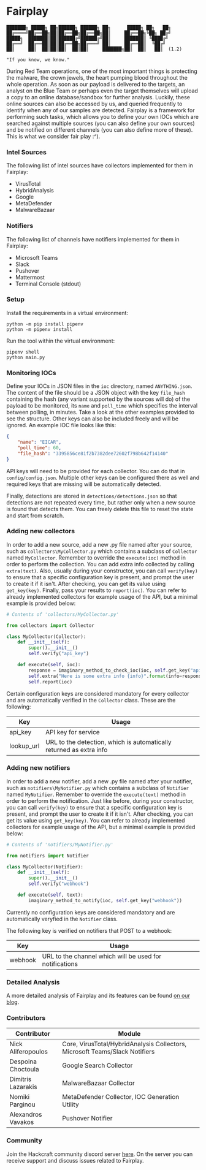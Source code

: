 # Fairplay 

```
███████╗ █████╗ ██╗██████╗ ██████╗ ██╗      █████╗ ██╗   ██╗
██╔════╝██╔══██╗██║██╔══██╗██╔══██╗██║     ██╔══██╗╚██╗ ██╔╝
█████╗  ███████║██║██████╔╝██████╔╝██║     ███████║ ╚████╔╝ 
██╔══╝  ██╔══██║██║██╔══██╗██╔═══╝ ██║     ██╔══██║  ╚██╔╝  
██║     ██║  ██║██║██║  ██║██║     ███████╗██║  ██║   ██║  (1.2)

"If you know, we know."
```

During Red Team operations, one of the most important things is protecting the malware, the crown jewels, the heart pumping blood throughout the whole operation. As soon as our payload is delivered to the targets, an analyst on the Blue Team or perhaps even the target themselves will upload a copy to an online database/sandbox for further analysis. Luckily, these online sources can also be accessed by us, and queried frequently to identify when any of our samples are detected. Fairplay is a framework for performing such tasks, which allows you to define your own IOCs which are searched against multiple sources (you can also define your own sources) and be notified on different channels (you can also define more of these). This is what we consider fair play :^).

### Intel Sources

The following list of intel sources have collectors implemented for them in Fairplay:

- VirusTotal
- HybridAnalysis
- Google
- MetaDefender
- MalwareBazaar

### Notifiers

The following list of channels have notifiers implemented for them in Fairplay:
- Microsoft Teams
- Slack
- Pushover
- Mattermost
- Terminal Console (stdout)

### Setup

Install the requirements in a virtual environment:

```
python -m pip install pipenv
python -m pipenv install
```

Run the tool within the virtual environment:

```
pipenv shell
python main.py
```

### Monitoring IOCs

Define your IOCs in JSON files in the `ioc` directory, named `ANYTHING.json`. The content of the file should be a JSON object with the key `file_hash` containing the hash (any variant supported by the sources will do) of the payload to be monitored, its `name` and `poll_time` which specifies the interval between polling, in minutes. Take a look at the other examples provided to see the structure. Other keys can also be included freely and will be ignored. An example IOC file looks like this:

```json
{
    "name": "EICAR",
    "poll_time": 60,
    "file_hash": "3395856ce81f2b7382dee72602f798b642f14140"
}
```

API keys will need to be provided for each collector. You can do that in `config/config.json`. Multiple other keys can be configured there as well and required keys that are missing will be automatically detected.

Finally, detections are stored in `detections/detections.json` so that detections are not repeated every time, but rather only when a new source is found that detects them. You can freely delete this file to reset the state and start from scratch.

### Adding new collectors

In order to add a new source, add a new .py file named after your source, such as `collectors\MyCollector.py` which contains a subclass of `Collector` named `MyCollector`. Remember to override the `execute(ioc)` method in order to perform the collection. You can add extra info collected by calling `extra(text)`. Also, usually during your constructor, you can call `verify(key)` to ensure that a specific configuration key is present, and prompt the user to create it if it isn't. After checking, you can get its value using `get_key(key)`. Finally, pass your results to `report(ioc)`. You can refer to already implemented collectors for example usage of the API, but a minimal example is provided below:

```python
# Contents of 'collectors/MyCollector.py'

from collectors import Collector

class MyCollector(Collector):
    def __init__(self):
        super().__init__()
        self.verify("api_key")

    def execute(self, ioc):
        response = imaginary_method_to_check_ioc(ioc, self.get_key("api_key"))
        self.extra("Here is some extra info {info}".format(info=response.info))
        self.report(ioc)
```

Certain configuration keys are considered mandatory for every collector and are automatically verified in the `Collector` class. These are the following:

| Key        | Usage                                                               |
| ---------- | ------------------------------------------------------------------- |
| api_key    | API key for service                                                 |
| lookup_url | URL to the detection, which is automatically returned as extra info |

### Adding new notifiers

In order to add a new notifier, add a new .py file named after your notifier, such as `notifiers\MyNotifier.py` which contains a subclass of `Notifier` named `MyNotifier`. Remember to override the `execute(text)` method in order to perform the notification. Just like before, during your constructor, you can call `verify(key)` to ensure that a specific configuration key is present, and prompt the user to create it if it isn't. After checking, you can get its value using `get_key(key)`. You can refer to already implemented collectors for example usage of the API, but a minimal example is provided below:

```python
# Contents of 'notifiers/MyNotifier.py'

from notifiers import Notifier

class MyCollector(Notifier):
    def __init__(self):
        super().__init__()
        self.verify("webhook")

    def execute(self, text):
        imaginary_method_to_notify(ioc, self.get_key("webhook"))
```

Currently no configuration keys are considered mandatory and are automatically veryfied in the `Notifier` class. 

The following key is verified on notifiers that POST to a webhook:

| Key     | Usage                                                   |
| ------- | ------------------------------------------------------- |
| webhook | URL to the channel which will be used for notifications |

### Detailed Analysis

A more detailed analysis of Fairplay and its features can be found [on our blog](https://www.hackcraft.gr/2023/05/introducing-fairplay/).

### Contributors
| Contributor        | Module                                                                      |
| ------------------ | --------------------------------------------------------------------------- |
| Nick Aliferopoulos | Core, VirusTotal/HybridAnalysis Collectors, Microsoft Teams/Slack Notifiers |
| Despoina Choctoula | Google Search Collector                                                     |
| Dimitris Lazarakis | MalwareBazaar Collector                                                     |
| Nomiki Parginou    | MetaDefender Collector, IOC Generation Utility                              |
| Alexandros Vavakos | Pushover Notifier                                                           |

### Community

Join the Hackcraft community discord server [here](https://discord.gg/KZZfsnQsja). On the server you can receive support and discuss issues related to Fairplay.
